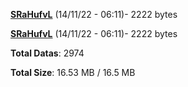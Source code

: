 [**SRaHufvL**](/data/SRaHufvL.txt) (14/11/22 - 06:11)- 2222 bytes

[**SRaHufvL**](/data/SRaHufvL.txt) (14/11/22 - 06:11)- 2222 bytes

**Total Datas**: 2974

**Total Size**: 16.53 MB / 16.5 MB